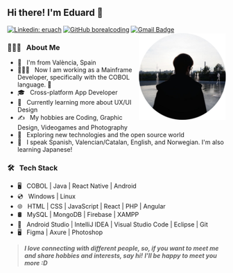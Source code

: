## Hi there! I'm Eduard 👋
[![Linkedin: eruach](https://img.shields.io/badge/-eruach-blue?style=flat-square&logo=Linkedin&logoColor=white&link=https://www.linkedin.com/in/eruach/)](https://www.linkedin.com/in/eruach/)
[![GitHub borealcoding](https://img.shields.io/github/followers/borealcoding?label=follow&style=social)](https://github.com/borealcoding) 
[![Gmail Badge](https://img.shields.io/badge/-borealcode@proton.me-c14438?style=flat&logo=Gmail&logoColor=white&link=mailto:borealcode@proton.me)](mailto:borealcode@proton.me)
<img align="right" src="./img/me.png" width="200"></img>


### 🧑🏻‍💻 &nbsp; About Me

- 🔭 &nbsp; I'm from Val&egrave;ncia, Spain
- 🧑🏻‍💻 &nbsp; Now I am working as a Mainframe Developer, specifically with the COBOL language. 🦕
- 🎓 &nbsp; Cross-platform App Developer
- 🌱 &nbsp; Currently learning more about UX/UI Design
- ✍️ &nbsp; My hobbies are Coding, Graphic Design, Videogames and Photography
- 🤔 &nbsp; Exploring new technologies and the open source world
- 💬 &nbsp; I speak Spanish, Valencian/Catalan, English, and Norwegian. I'm also learning Japanese!

### 🛠 &nbsp; Tech Stack

- 🖥️ &nbsp; COBOL | Java | React Native | Android
- 💿 &nbsp; Windows | Linux
- 🌐 &nbsp; HTML | CSS | JavaScript | React | PHP | Angular
- 🛢 &nbsp; MySQL | MongoDB | Firebase | XAMPP
- 🔧 &nbsp; Android Studio | IntelliJ IDEA | Visual Studio Code | Eclipse | Git 
- 🖥 &nbsp; Figma | Axure | Photoshop


> ***I love connecting with different people, so, if you want to meet me and share hobbies and interests, say hi!*** 
> ***I'll be happy to meet you more :D***
